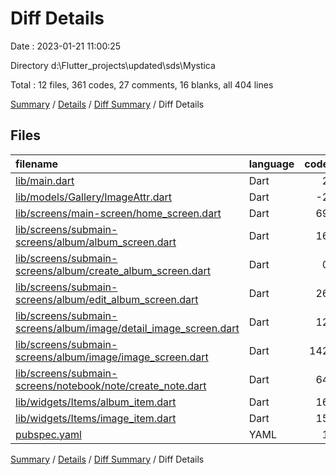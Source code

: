 # Diff Details

Date : 2023-01-21 11:00:25

Directory d:\\Flutter_projects\\updated\\sds\\Mystica

Total : 12 files,  361 codes, 27 comments, 16 blanks, all 404 lines

[Summary](results.md) / [Details](details.md) / [Diff Summary](diff.md) / Diff Details

## Files
| filename | language | code | comment | blank | total |
| :--- | :--- | ---: | ---: | ---: | ---: |
| [lib/main.dart](/lib/main.dart) | Dart | 2 | 0 | 0 | 2 |
| [lib/models/Gallery/ImageAttr.dart](/lib/models/Gallery/ImageAttr.dart) | Dart | -2 | 0 | 0 | -2 |
| [lib/screens/main-screen/home_screen.dart](/lib/screens/main-screen/home_screen.dart) | Dart | 69 | 1 | 1 | 71 |
| [lib/screens/submain-screens/album/album_screen.dart](/lib/screens/submain-screens/album/album_screen.dart) | Dart | 16 | 1 | 0 | 17 |
| [lib/screens/submain-screens/album/create_album_screen.dart](/lib/screens/submain-screens/album/create_album_screen.dart) | Dart | 0 | 1 | 0 | 1 |
| [lib/screens/submain-screens/album/edit_album_screen.dart](/lib/screens/submain-screens/album/edit_album_screen.dart) | Dart | 26 | 0 | 3 | 29 |
| [lib/screens/submain-screens/album/image/detail_image_screen.dart](/lib/screens/submain-screens/album/image/detail_image_screen.dart) | Dart | 12 | 0 | 3 | 15 |
| [lib/screens/submain-screens/album/image/image_screen.dart](/lib/screens/submain-screens/album/image/image_screen.dart) | Dart | 142 | 7 | 1 | 150 |
| [lib/screens/submain-screens/notebook/note/create_note.dart](/lib/screens/submain-screens/notebook/note/create_note.dart) | Dart | 64 | 1 | 2 | 67 |
| [lib/widgets/Items/album_item.dart](/lib/widgets/Items/album_item.dart) | Dart | 16 | -9 | 5 | 12 |
| [lib/widgets/Items/image_item.dart](/lib/widgets/Items/image_item.dart) | Dart | 15 | 25 | 1 | 41 |
| [pubspec.yaml](/pubspec.yaml) | YAML | 1 | 0 | 0 | 1 |

[Summary](results.md) / [Details](details.md) / [Diff Summary](diff.md) / Diff Details